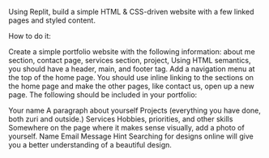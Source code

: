 Using Replit, build a simple HTML & CSS-driven website with a few linked pages and styled content.

How to do it:

Create a simple portfolio website with the following information: about me section, contact page, services section, project, Using HTML semantics, you should have a header, main, and footer tag. Add a navigation menu at the top of the home page. You should use inline linking to the sections on the home page and make the other pages, like contact us, open up a new page.
      The following should be included in your portfolio: 

 Your name
A paragraph about yourself
Projects (everything you have done, both zuri and outside.)
Services 
Hobbies, priorities, and other skills
Somewhere on the page where it makes sense visually, add a photo of yourself.
Name
Email
Message
Hint Searching for designs online will give you a better understanding of a beautiful design.